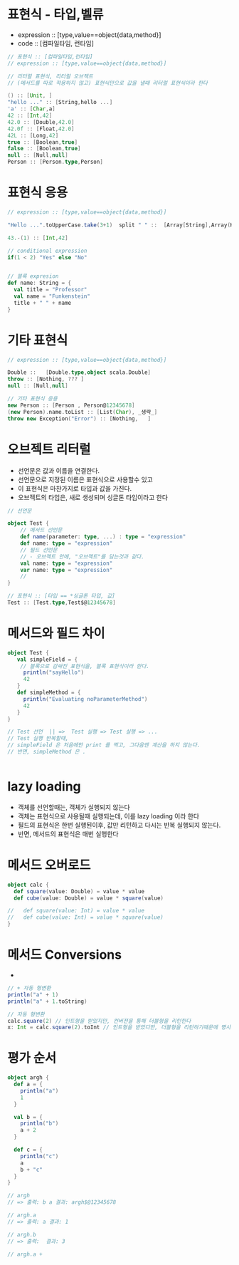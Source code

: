 # 표현식 - 타입,벨류

- expression :: [type,value==object{data,method}]
- code :: [컴파일타임, 런타임]

```scala
// 표현식 :: [컴파일타임,런타임]
// expression :: [type,value==object{data,method}]

// 리터럴 표현식, 리터럴 오브젝트
// (메서드를 따로 적용하지 않고) 표현식만으로 값을 낼때 리터럴 표현식이라 한다

() :: [Unit, ]
"hello ..." :: [String,hello ...]
'a' :: [Char,a]
42 :: [Int,42]
42.0 :: [Double,42.0]
42.0f :: [Float,42.0]
42L :: [Long,42]
true :: [Boolean,true]
false :: [Boolean,true]
null :: [Null,null]
Person :: [Person.type,Person]

```

# 표현식 응용

```scala
// expression :: [type,value==object{data,method}]

"Hello ...".toUpperCase.take(3+1)  split " " ::  [Array[String],Array(HELL, ...)]

43.-(1) :: [Int,42]

// conditional expression
if(1 < 2) "Yes" else "No"


// 블록 expresion
def name: String = {
  val title = "Professor"
  val name = "Funkenstein"
  title + " " + name
}


```

# 기타 표현식

```scala
// expression :: [type,value==object{data,method}]

Double ::   [Double.type,object scala.Double]
throw :: [Nothing, ??? ]
null :: [Null,null]

// 기타 표현식 응용
new Person :: [Person , Person@12345678]
(new Person).name.toList :: [List(Char), _생략_]
throw new Exception("Error") :: [Nothing,   ]

```

# 오브젝트 리터럴

- 선언문은 값과 이름을 연결한다.
- 선언문으로 지정된 이름은 표현식으로 사용할수 있고
- 이 표현식은 마찬가지로 타입과 값을 가진다.
- 오브젝트의 타입은, 새로 생성되며 싱글톤 타입이라고 한다

```scala
// 선언문

object Test {
    // 메서드 선언문
    def name(parameter: type, ...) : type = "expression"
    def name: type = "expression"
    // 필드 선언문
    // - 오브젝트 안에, "오브젝트"를 담는것과 같다.
    val name: type = "expression"
    var name: type = "expression"
    //
}

// 표현식 :: [타입 == *싱글톤 타입, 값]
Test :: [Test.type,Test$@12345678]


```

# 메서드와 필드 차이

```scala
object Test {
   val simpleField = {
    // 블록으로 감싸진 표현식을, 블록 표현식이라 한다.
     println("sayHello")
     42
   }
   def simpleMethod = {
     println("Evaluating noParameterMethod")
     42
   }
}

// Test 선언  || =>  Test 실행 => Test 실행 => ...
// Test 실행 반복할때,
// simpleField 은 처음에만 print 를 찍고, 그다음엔 계산을 하지 않는다.
// 반면, simpleMethod 은 .



```

# lazy loading

- 객체를 선언할때는, 객체가 실행되지 않는다
- 객체는 표현식으로 사용될때 실행되는데, 이를 lazy loading 이라 한다
- 필드의 표현식은 한번 실행된이후, 값만 리턴하고 다시는 반복 실행되지 않는다.
- 반면, 메서드의 표현식은 매번 실행한다

# 메서드 오버로드

```scala
object calc {
  def square(value: Double) = value * value
  def cube(value: Double) = value * square(value)

//   def square(value: Int) = value * value
//   def cube(value: Int) = value * square(value)
}
```

# 메서드 Conversions

-

```scala
// + 자동 형변환
println("a" + 1)
println("a" + 1.toString)

// 자동 형변환
calc.square(2) // 인트형을 받았지만, 컨버젼을 통해 더블형을 리턴한다
x: Int = calc.square(2).toInt // 인트형을 받았디만, 더블형을 리턴하기때문에 명시적 형변환을 해야한다
```

# 평가 순서

```scala
object argh {
  def a = {
    println("a")
    1
  }

  val b = {
    println("b")
    a + 2
  }

  def c = {
    println("c")
    a
    b + "c"
  }
}

// argh
// => 출력: b a 결과: argh$@12345678

// argh.a
// => 출력: a 결과: 1

// argh.b
// => 출력:  결과: 3

// argh.a +


```
